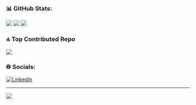 ### 📊 GitHub Stats:
![](https://github-readme-stats.vercel.app/api?username=prenaissance&theme=dark&hide_border=false&include_all_commits=false&count_private=false)
![](https://github-readme-streak-stats.herokuapp.com/?user=prenaissance&theme=dark&hide_border=false)
![](https://github-readme-stats.vercel.app/api/top-langs/?username=prenaissance&theme=dark&hide_border=false&include_all_commits=false&count_private=false&layout=compact)

### 🔝 Top Contributed Repo
![](https://github-contributor-stats.vercel.app/api?username=prenaissance&limit=5&theme=radical&combine_all_yearly_contributions=true)

### 🌐 Socials:
[![LinkedIn](https://img.shields.io/badge/LinkedIn-%230077B5.svg?logo=linkedin&logoColor=white)](https://linkedin.com/in/alexandru-andries-x) 

---
[![](https://visitcount.itsvg.in/api?id=prenaissance&icon=0&color=0)](https://visitcount.itsvg.in)

<!-- Proudly created with GPRM ( https://gprm.itsvg.in ) -->
